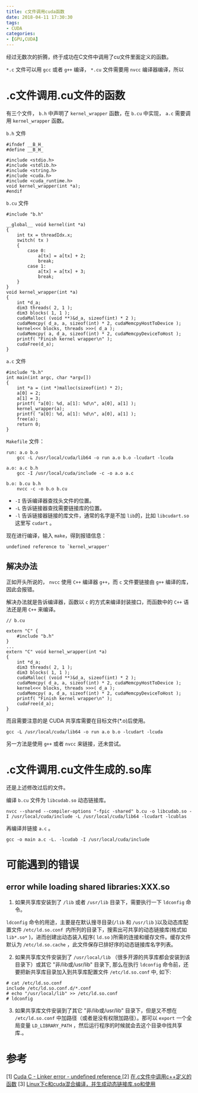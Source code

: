 ```yaml
---
title: c文件调用cuda函数
date: 2018-04-11 17:30:30
tags:
- CUDA
categories:
- [GPU,CUDA]
---
```


经过无数次的折腾，终于成功在C文件中调用了cu文件里面定义的函数。
<!--more -->

`*.c` 文件可以用 `gcc` 或者 `g++` 编译， `*.cu` 文件需要用 `nvcc` 编译器编译，所以 

# .c文件调用.cu文件的函数

有三个文件， `b.h` 中声明了 `kernel_wrapper` 函数，在 `b.cu` 中实现， `a.c` 需要调用 `kernel_wrapper` 函数。

`b.h` 文件
```
#ifndef __B_H_
#define __B_H_

#include <stdio.h>
#include <stdlib.h>
#include <string.h>
#include <cuda.h>
#include <cuda_runtime.h>
void kernel_wrapper(int *a);
#endif 
```

`b.cu` 文件

```
#include "b.h"

__global__ void kernel(int *a)
{
	int tx = threadIdx.x; 
	switch( tx )
	{
		case 0:
			a[tx] = a[tx] + 2;
			break;
		case 1:
			a[tx] = a[tx] + 3;
			break;
	}
}
void kernel_wrapper(int *a)
{
	int *d_a;
	dim3 threads( 2, 1 );
	dim3 blocks( 1, 1 );
	cudaMalloc( (void **)&d_a, sizeof(int) * 2 );
	cudaMemcpy( d_a, a, sizeof(int) * 2, cudaMemcpyHostToDevice );
	kernel<<< blocks, threads >>>( d_a );
	cudaMemcpy( a, d_a, sizeof(int) * 2, cudaMemcpyDeviceToHost );
	printf( "Finish kernel wrapper\n" );
	cudaFree(d_a);
}
```

`a.c` 文件

```
#include "b.h"
int main(int argc, char *argv[])
{
	int *a = (int *)malloc(sizeof(int) * 2);
	a[0] = 2;
	a[1] = 3;
	printf( "a[0]: %d, a[1]: %d\n", a[0], a[1] );
	kernel_wrapper(a);
	printf( "a[0]: %d, a[1]: %d\n", a[0], a[1] );
	free(a);
	return 0;
} 
```


`Makefile` 文件：
```
run: a.o b.o
	gcc -L /usr/local/cuda/lib64 -o run a.o b.o -lcudart -lcuda

a.o: a.c b.h
	gcc -I /usr/local/cuda/include -c -o a.o a.c

b.o: b.cu b.h
	nvcc -c -o b.o b.cu
```

- `-I` 告诉编译器查找头文件的位置。
- `-L` 告诉链接器查找需要链接库的位置。
- `-l` 告诉链接器链接的库文件，通常的名字是不加 `lib`的，比如 `libcudart.so` 这里写 `cudart` 。


现在进行编译，输入 `make`，得到报错信息：

```
undefined reference to `kernel_wrapper'
```


## 解决办法

正如开头所说的， `nvcc` 使用 `C++` 编译器 `g++`，而 `c` 文件要链接由 `g++` 编译的库，因此会报错。

解决办法就是告诉编译器，函数以 `c` 的方式来编译封装接口，而函数中的 `C++` 语法还是用 `C++` 来编译。

```
// b.cu

extern "C" {
	#include "b.h"
}
...
extern "C" void kernel_wrapper(int *a)
{
	int *d_a;
	dim3 threads( 2, 1 );
	dim3 blocks( 1, 1 );
	cudaMalloc( (void **)&d_a, sizeof(int) * 2 );
	cudaMemcpy( d_a, a, sizeof(int) * 2, cudaMemcpyHostToDevice );
	kernel<<< blocks, threads >>>( d_a );
	cudaMemcpy( a, d_a, sizeof(int) * 2, cudaMemcpyDeviceToHost );
	printf( "Finish kernel wrapper\n" );
	cudaFree(d_a);
}
```

而且需要注意的是 CUDA 共享库需要在目标文件(\*.o)后使用。
```
gcc -L /usr/local/cuda/lib64 -o run a.o b.o -lcudart -lcuda
```

另一方法是使用 `g++` 或者 `nvcc` 来链接，还未尝试。

# .c文件调用.cu文件生成的.so库

还是上述修改过后的文件。

编译 `b.cu` 文件为 `libcudab.so` 动态链接库。

```
nvcc --shared --compiler-options "-fpic -shared" b.cu -o libcudab.so -I /usr/local/cuda/include -L /usr/local/cuda/lib64 -lcudart -lcublas 
```

再编译并链接 `a.c` 。
```
gcc -o main a.c -L. -lcudab -I /usr/local/cuda/include
```


# 可能遇到的错误

## error while loading shared libraries:XXX.so

1. 如果共享库安装到了 `/lib` 或者 `/usr/lib` 目录下，需要执行一下 `ldconfig` 命令。

`ldconfig` 命令的用途，主要是在默认搜寻目录(`/lib` 和 `/usr/lib` )以及动态库配置文件 `/etc/ld.so.conf `内所列的目录下，搜索出可共享的动态链接库(格式如 `lib*.so*` )，进而创建出动态装入程序( `ld.so` )所需的连接和缓存文件。缓存文件默认为 `/etc/ld.so.cache` ，此文件保存已排好序的动态链接库名字列表。


2. 如果共享库文件安装到了 `/usr/local/lib` （很多开源的共享库都会安装到该目录下）或其它 "非/lib或/usr/lib" 目录下, 那么在执行 `ldconfig` 命令前，还要把新共享库目录加入到共享库配置文件 `/etc/ld.so.conf` 中, 如下:

```
# cat /etc/ld.so.conf
include /etc/ld.so.conf.d/*.conf
# echo "/usr/local/lib" >> /etc/ld.so.conf
# ldconfig
```

3. 如果共享库文件安装到了其它 "非/lib或/usr/lib" 目录下，但是又不想在 `/etc/ld.so.conf` 中加路径（或者是没有权限加路径）。那可以 `export` 一个全局变量 `LD_LIBRARY_PATH` ，然后运行程序的时候就会去这个目录中找共享库.。


# 参考
[1] [Cuda C - Linker error - undefined reference
](https://stackoverflow.com/questions/13553015/cuda-c-linker-error-undefined-reference)
[2] [在.c文件中调用c++定义的函数](https://blog.csdn.net/wang11234514/article/details/24034969)
[3] [Linux下c和cuda混合编译，并生成动态链接库.so和使用](https://blog.csdn.net/u012816621/article/details/52334622)